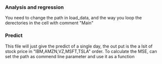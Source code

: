 ### Analysis and regression

You need to change the path in load_data, and the way you loop the derectories in the cell with comment "Main"

### Predict

This file will just give the predict of a single day, the out put is the a lsit of stock price in "IBM,AMZN,VZ,MSFT,TSLA" order. To calculate the MSE, can set the path as commend line parameter and use it as a function
